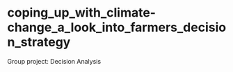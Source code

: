 # coping_up_with_climate-change_a_look_into_farmers_decision_strategy
Group project: Decision Analysis
